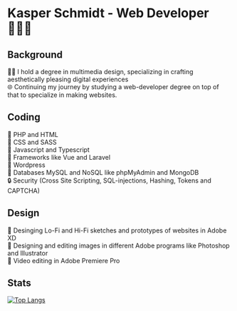 # Kasper Schmidt - Web Developer 🙋🏼‍♂️

## Background
👨‍🎓 I hold a degree in multimedia design, specializing in crafting aesthetically pleasing digital experiences <br>
🌐 Continuing my journey by studying a web-developer degree on top of that to specialize in making websites.

## Coding
🐘 PHP and HTML <br>
🎨 CSS and SASS <br>
🚀 Javascript and Typescript <br> 
🚀 Frameworks like Vue and Laravel <br>
📝 Wordpress <br>
💾 Databases MySQL and NoSQL like phpMyAdmin and MongoDB <br>
🔒 Security (Cross Site Scripting, SQL-injections, Hashing, Tokens and CAPTCHA)

## Design
🗼 Desinging Lo-Fi and Hi-Fi sketches and prototypes of websites in Adobe XD <br>
🎨 Designing and editing images in different Adobe programs like Photoshop and Illustrator <br>
🎥 Video editing in Adobe Premiere Pro

## Stats
[![Top Langs](https://github-readme-stats.vercel.app/api/top-langs/?username=Kasper-Schmidt&layout=compact&theme=vision-friendly-dark)](https://github.com/anuraghazra/github-readme-stats)

